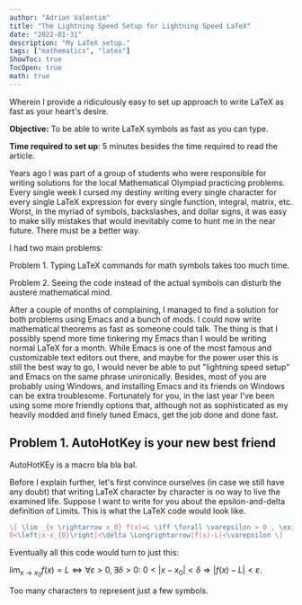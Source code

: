 ```yaml
---
author: "Adrian Valentim"
title: "The Lightning Speed Setup for Lightning Speed LaTeX"
date: "2022-01-31"
description: "My LaTeX setup."
tags: ["mathematics", "latex"]
ShowToc: true
TocOpen: true
math: true
---
```


Wherein I provide a ridiculously easy to set up approach to write LaTeX as fast as your heart's desire. 


**Objective:** To be able to write LaTeX symbols as fast as you can type.

**Time required to set up**: 5 minutes besides the time required to read the article.

Years ago I was part of a group of students who were responsible for writing solutions for the local Mathematical Olympiad practicing problems. Every single week I cursed my destiny writing every single character for every single LaTeX expression for every single function, integral, matrix, etc. Worst, in the myriad of symbols, backslashes, and dollar signs, it was easy to make silly mistakes that would inevitably come to hunt me in the near future. There must be a better way.

I had two main problems:

Problem 1. Typing LaTeX commands for math symbols takes too much time.

Problem 2. Seeing the code instead of the actual symbols can disturb the austere mathematical mind. 

After a couple of months of complaining, I managed to find a solution for both problems using Emacs and a bunch of mods. I could now write mathematical theorems as fast as someone could talk. The thing is that I possibly spend more time tinkering my Emacs than I would be writing normal LaTeX for a month. While Emacs is one of the most famous and customizable text editors out there, and maybe for the power user this is still the best way to go, I would never be able to put "lightning speed setup" and Emacs on the same phrase unironically. Besides, most of you are probably using Windows, and installing Emacs and its friends on Windows can be extra troublesome. Fortunately for you, in the last year I've been using some more friendly options that, although not as sophisticated as my heavily modded and finely tuned Emacs, get the job done and done fast. 

## Problem 1. AutoHotKey is your new best friend
AutoHotKEy is a macro bla bla bal.

Before I explain further, let's first convince ourselves (in case we still have any doubt) that writing LaTeX character by character is no way to live the examined life. Suppose I want to write for you about the epsilon-and-delta definition of Limits. This is what the LaTeX code would look like.

```latex
\[ \lim _{x \rightarrow x_0} f(x)=L \iff \forall \varepsilon > 0 , \exists \delta >0: \\
0<\left|x-x_{0}\right|<\delta \Longrightarrow|f(x)-L|<\varepsilon \]
```

Eventually all this code would turn to just this: 

$\lim _{x \rightarrow x_0} f(x)=L \iff \forall \varepsilon > 0 , \exists \delta >0:$ $0<\left|x-x_{0}\right|<\delta \Longrightarrow|f(x)-L|<\varepsilon.$ 

Too many characters to represent just a few symbols. 